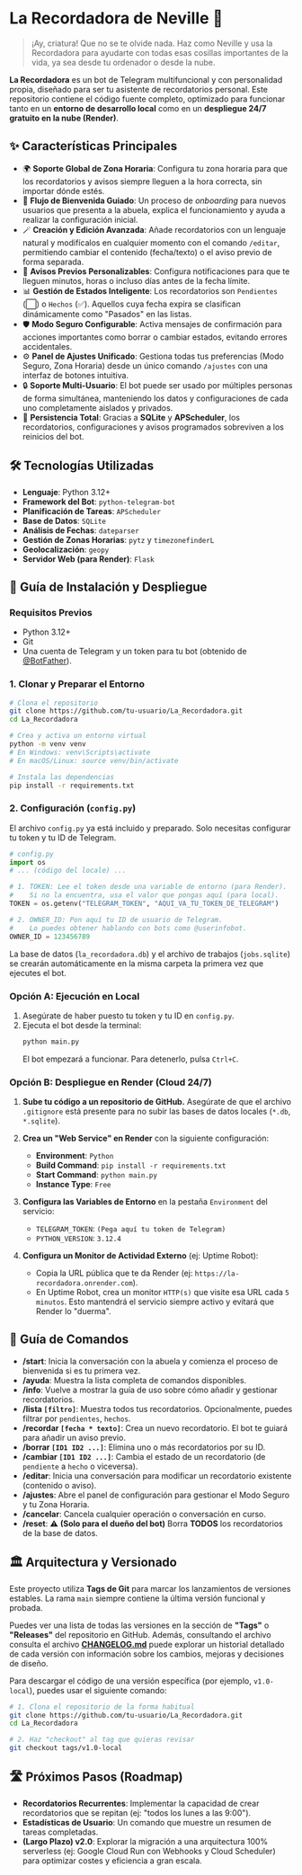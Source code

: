 # La Recordadora de Neville 👵

> ¡Ay, criatura! Que no se te olvide nada. Haz como Neville y usa la Recordadora para ayudarte con todas esas cosillas importantes de la vida, ya sea desde tu ordenador o desde la nube.

**La Recordadora** es un bot de Telegram multifuncional y con personalidad propia, diseñado para ser tu asistente de recordatorios personal. Este repositorio contiene el código fuente completo, optimizado para funcionar tanto en un **entorno de desarrollo local** como en un **despliegue 24/7 gratuito en la nube (Render)**.

## ✨ Características Principales

-   🌍 **Soporte Global de Zona Horaria**: Configura tu zona horaria para que los recordatorios y avisos siempre lleguen a la hora correcta, sin importar dónde estés.
-   🚀 **Flujo de Bienvenida Guiado**: Un proceso de *onboarding* para nuevos usuarios que presenta a la abuela, explica el funcionamiento y ayuda a realizar la configuración inicial.
-   🪄 **Creación y Edición Avanzada**: Añade recordatorios con un lenguaje natural y modifícalos en cualquier momento con el comando `/editar`, permitiendo cambiar el contenido (fecha/texto) o el aviso previo de forma separada.
-   🔔 **Avisos Previos Personalizables**: Configura notificaciones para que te lleguen minutos, horas o incluso días antes de la fecha límite.
-   📊 **Gestión de Estados Inteligente**: Los recordatorios son `Pendientes` (⬜️) o `Hechos` (✅). Aquellos cuya fecha expira se clasifican dinámicamente como "Pasados" en las listas.
-   🛡️ **Modo Seguro Configurable**: Activa mensajes de confirmación para acciones importantes como borrar o cambiar estados, evitando errores accidentales.
-   ⚙️ **Panel de Ajustes Unificado**: Gestiona todas tus preferencias (Modo Seguro, Zona Horaria) desde un único comando `/ajustes` con una interfaz de botones intuitiva.
-   🔒 **Soporte Multi-Usuario**: El bot puede ser usado por múltiples personas de forma simultánea, manteniendo los datos y configuraciones de cada uno completamente aislados y privados.
-   💾 **Persistencia Total**: Gracias a **SQLite** y **APScheduler**, los recordatorios, configuraciones y avisos programados sobreviven a los reinicios del bot.

## 🛠️ Tecnologías Utilizadas

-   **Lenguaje**: Python 3.12+
-   **Framework del Bot**: `python-telegram-bot`
-   **Planificación de Tareas**: `APScheduler`
-   **Base de Datos**: `SQLite`
-   **Análisis de Fechas**: `dateparser`
-   **Gestión de Zonas Horarias**: `pytz` y `timezonefinderL`
-   **Geolocalización**: `geopy`
-   **Servidor Web (para Render)**: `Flask`

## 🚀 Guía de Instalación y Despliegue

### Requisitos Previos
-   Python 3.12+
-   Git
-   Una cuenta de Telegram y un token para tu bot (obtenido de [@BotFather](https://t.me/BotFather)).

### 1. Clonar y Preparar el Entorno
```bash
# Clona el repositorio
git clone https://github.com/tu-usuario/La_Recordadora.git
cd La_Recordadora

# Crea y activa un entorno virtual
python -m venv venv
# En Windows: venv\Scripts\activate
# En macOS/Linux: source venv/bin/activate

# Instala las dependencias
pip install -r requirements.txt
```

### 2. Configuración (`config.py`)
El archivo `config.py` ya está incluido y preparado. Solo necesitas configurar tu token y tu ID de Telegram.

```python
# config.py
import os
# ... (código del locale) ...

# 1. TOKEN: Lee el token desde una variable de entorno (para Render).
#    Si no la encuentra, usa el valor que pongas aquí (para local).
TOKEN = os.getenv("TELEGRAM_TOKEN", "AQUI_VA_TU_TOKEN_DE_TELEGRAM")

# 2. OWNER_ID: Pon aquí tu ID de usuario de Telegram.
#    Lo puedes obtener hablando con bots como @userinfobot.
OWNER_ID = 123456789
```
La base de datos (`la_recordadora.db`) y el archivo de trabajos (`jobs.sqlite`) se crearán automáticamente en la misma carpeta la primera vez que ejecutes el bot.

### Opción A: Ejecución en Local
1.  Asegúrate de haber puesto tu token y tu ID en `config.py`.
2.  Ejecuta el bot desde la terminal:
    ```bash
    python main.py
    ```
    El bot empezará a funcionar. Para detenerlo, pulsa `Ctrl+C`.

### Opción B: Despliegue en Render (Cloud 24/7)
1.  **Sube tu código a un repositorio de GitHub.** Asegúrate de que el archivo `.gitignore` está presente para no subir las bases de datos locales (`*.db`, `*.sqlite`).

2.  **Crea un "Web Service" en Render** con la siguiente configuración:
    *   **Environment**: `Python`
    *   **Build Command**: `pip install -r requirements.txt`
    *   **Start Command**: `python main.py`
    *   **Instance Type**: `Free`

3.  **Configura las Variables de Entorno** en la pestaña `Environment` del servicio:
    *   `TELEGRAM_TOKEN`: `(Pega aquí tu token de Telegram)`
    *   `PYTHON_VERSION`: `3.12.4`

4.  **Configura un Monitor de Actividad Externo** (ej: Uptime Robot):
    *   Copia la URL pública que te da Render (ej: `https://la-recordadora.onrender.com`).
    *   En Uptime Robot, crea un monitor `HTTP(s)` que visite esa URL cada `5 minutos`. Esto mantendrá el servicio siempre activo y evitará que Render lo "duerma".

## 📖 Guía de Comandos

-   **/start**: Inicia la conversación con la abuela y comienza el proceso de bienvenida si es tu primera vez.
-   **/ayuda**: Muestra la lista completa de comandos disponibles.
-   **/info**: Vuelve a mostrar la guía de uso sobre cómo añadir y gestionar recordatorios.
-   **/lista `[filtro]`**: Muestra todos tus recordatorios. Opcionalmente, puedes filtrar por `pendientes`, `hechos`.
-   **/recordar `[fecha * texto]`**: Crea un nuevo recordatorio. El bot te guiará para añadir un aviso previo.
-   **/borrar `[ID1 ID2 ...]`**: Elimina uno o más recordatorios por su ID.
-   **/cambiar `[ID1 ID2 ...]`**: Cambia el estado de un recordatorio (de `pendiente` a `hecho` o viceversa).
-   **/editar**: Inicia una conversación para modificar un recordatorio existente (contenido o aviso).
-   **/ajustes**: Abre el panel de configuración para gestionar el Modo Seguro y tu Zona Horaria.
-   **/cancelar**: Cancela cualquier operación o conversación en curso.
-   **/reset**: ⚠️ **(Solo para el dueño del bot)** Borra **TODOS** los recordatorios de la base de datos.

## 🏛️ Arquitectura y Versionado

Este proyecto utiliza **Tags de Git** para marcar los lanzamientos de versiones estables. La rama `main` siempre contiene la última versión funcional y probada.

Puedes ver una lista de todas las versiones en la sección de **"Tags"** o **"Releases"** del repositorio en GitHub. Además, consultando el archivo consulta el archivo **[CHANGELOG.md](CHANGELOG.md)** puede explorar un historial detallado de cada versión con información sobre los cambios, mejoras y decisiones de diseño.

Para descargar el código de una versión específica (por ejemplo, `v1.0-local`), puedes usar el siguiente comando:
```bash
# 1. Clona el repositorio de la forma habitual
git clone https://github.com/tu-usuario/La_Recordadora.git
cd La_Recordadora

# 2. Haz "checkout" al tag que quieras revisar
git checkout tags/v1.0-local
```


## 🛣️ Próximos Pasos (Roadmap)

-   **Recordatorios Recurrentes**: Implementar la capacidad de crear recordatorios que se repitan (ej: "todos los lunes a las 9:00").
-   **Estadísticas de Usuario**: Un comando que muestre un resumen de tareas completadas.
-   **(Largo Plazo) v2.0**: Explorar la migración a una arquitectura 100% serverless (ej: Google Cloud Run con Webhooks y Cloud Scheduler) para optimizar costes y eficiencia a gran escala.
